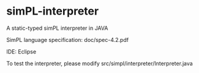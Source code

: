 # simPL-interpreter
A static-typed simPL interpreter in JAVA

SimPL language specification:   doc/spec-4.2.pdf

IDE: Eclipse

To test the interpreter, please modify
src/simpl/interpreter/Interpreter.java

